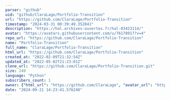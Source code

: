 ```yaml
---
parser: "github"
uid: "github/ClaraLage/Portfolio-Transition"
url: "https://github.com/ClaraLage/Portfolio-Transition"
timestamp: "2024-03-31 00:39:49.352841"
description: "https://hal.archives-ouvertes.fr/hal-03423114/"
avatar: "https://avatars.githubusercontent.com/u/76178917?v=4"
repo_url: "https://github.com/ClaraLage/Portfolio-Transition"
name: "Portfolio-Transition"
full_name: "ClaraLage/Portfolio-Transition"
html_url: "https://github.com/ClaraLage/Portfolio-Transition"
created_at: "2022-02-09T21:32:54Z"
updated_at: "2022-05-02T21:23:01Z"
clone_url: "https://github.com/ClaraLage/Portfolio-Transition.git"
size: 249
language: "Python"
subscribers_count: 1
owner: {"html_url": "https://github.com/ClaraLage", "avatar_url": "https://avatars.githubusercontent.com/u/76178917?v=4", "login": "ClaraLage", "type": "User"}
date: "2024-09-21 14:23:41.576248"
---
```

